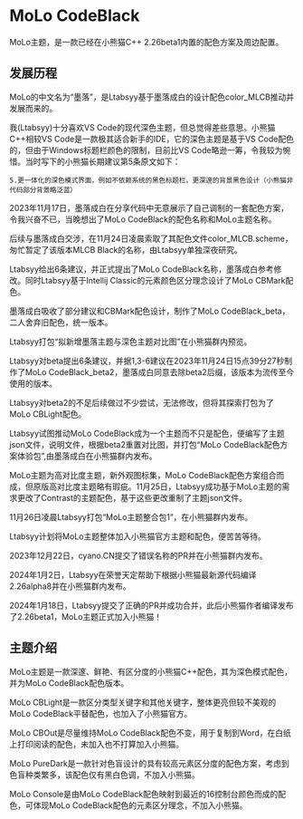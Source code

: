 # MoLo CodeBlack

MoLo主题，是一款已经在小熊猫C++ 2.26beta1内置的配色方案及周边配置。

## 发展历程
MoLo的中文名为“墨落”，是Ltabsyy基于墨落成白的设计配色color_MLCB推动并发展而来的。

我(Ltabsyy)十分喜欢VS Code的现代深色主题，但总觉得差些意思。小熊猫C++相较VS Code是一款极其适合新手的IDE，它的深色主题是基于VS Code配色的，但由于Windows标题栏颜色的限制，目前比VS Code略逊一筹，令我较为惋惜。当时写下的小熊猫长期建议第5条原文如下：

`5.更一体化的深色模式界面，例如不依赖系统的黑色标题栏，更深邃的背景黑色设计（小熊猫非代码部分背景略泛蓝）`

2023年11月17日，墨落成白在分享代码中无意展示了自己调制的一套配色方案，令我兴奋不已，当晚想出了MoLo CodeBlack的配色名称和MoLo主题名称。

后续与墨落成白交涉，在11月24日凌晨索取了其配色文件color_MLCB.scheme，匆忙暂定了该版本MLCB Black的名称，由Ltabsyy单独深夜研究。

Ltabsyy给出6条建议，并正式提出了MoLo CodeBlack名称，墨落成白参考修改。同时Ltabsyy基于Intellij Classic的元素颜色区分理念设计了MoLo CBMark配色。

墨落成白吸收了部分建议和CBMark配色设计，制作了MoLo CodeBlack_beta，二人舍弃旧配色，统一版本。

Ltabsyy打包“拟新增墨落主题与深色主题对比图”在小熊猫群内预览。

Ltabsyy对beta提出6条建议，并据1,3-6建议在2023年11月24日15点39分27秒制作了MoLo CodeBlack_beta2，墨落成白同意去除beta2后缀，该版本为流传至今使用的版本。

Ltabsyy对beta2的不足后续做过不少尝试，无法修改，但将其探索打包为了MoLo CBLight配色。

Ltabsyy试图推动MoLo CodeBlack成为一个主题而不只是配色，便编写了主题json文件，说明文件，根据beta2重置对比图，并打包“MoLo CodeBlack配色方案体验包”,由墨落成白在小熊猫群内发布。

MoLo主题为高对比度主题，新外观图标集，MoLo CodeBlack配色方案组合而成，但原版高对比度主题略有瑕疵。11月25日，Ltabsyy成功基于MoLo主题的需求更改了Contrast的主题配色，基于这些更改重制了主题json文件。

11月26日凌晨Ltabsyy打包“MoLo主题整合包1”，在小熊猫群内发布。

Ltabsyy计划将MoLo主题整体加入小熊猫官方主题和配色，便苦苦等待。

2023年12月22日，cyano.CN提交了错误名称的PR并在小熊猫群内发布。

2024年1月2日，Ltabsyy在荣誉天定帮助下根据小熊猫最新源代码编译2.26alpha8并在小熊猫群内发布。

2024年1月18日，Ltabsyy提交了正确的PR并成功合并，此后小熊猫作者编译发布了2.26beta1，MoLo主题正式加入小熊猫！

## 主题介绍
MoLo主题是一款深邃、鲜艳、有区分度的小熊猫C++配色，其为深色模式配色，并为MoLo CodeBlack配色版本。

MoLo CBLight是一款区分类型关键字和其他关键字，整体更亮但较不美观的MoLo CodeBlack平替配色，也加入了小熊猫官方。

MoLo CBOut是尽量维持MoLo CodeBlack配色不变，用于复制到Word，在白纸上打印阅读的配色，未加入也不打算加入小熊猫。

MoLo PureDark是一款针对色盲设计的具有较高元素区分度的配色方案，考虑到色盲种类繁多，该配色仅有黑白色调，不加入小熊猫。

MoLo Console是由MoLo CodeBlack配色映射到最近的16控制台颜色而成的配色，可体现MoLo CodeBlack配色的元素区分理念，不加入小熊猫。
